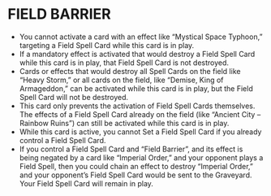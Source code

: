 # FIELD BARRIER

*   You cannot activate a card with an effect like “Mystical Space Typhoon,” targeting a Field Spell Card while this card is in play.
*   If a mandatory effect is activated that would destroy a Field Spell Card while this card is in play, that Field Spell Card is not destroyed.
*   Cards or effects that would destroy all Spell Cards on the field like “Heavy Storm,” or all cards on the field, like “Demise, King of Armageddon,” can be activated while this card is in play, but the Field Spell Card will not be destroyed.
*   This card only prevents the activation of Field Spell Cards themselves. The effects of a Field Spell Card already on the field (like “Ancient City – Rainbow Ruins”) can still be activated while this card is in play.
*   While this card is active, you cannot Set a Field Spell Card if you already control a Field Spell Card.
*   If you control a Field Spell Card and “Field Barrier”, and its effect is being negated by a card like “Imperial Order,” and your opponent plays a Field Spell, then you could chain an effect to destroy “Imperial Order,” and your opponent’s Field Spell Card would be sent to the Graveyard. Your Field Spell Card will remain in play.
